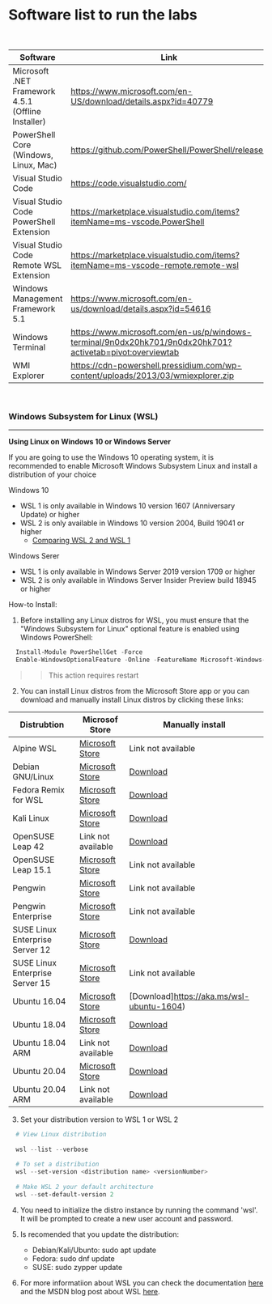# Software list to run the labs 

<br>

| Software | Link |
| --- | --- |
| Microsoft .NET Framework 4.5.1 (Offline Installer) | https://www.microsoft.com/en-US/download/details.aspx?id=40779 |
| PowerShell Core (Windows, Linux, Mac) | https://github.com/PowerShell/PowerShell/releases |
| Visual Studio Code | https://code.visualstudio.com/ |
| Visual Studio Code PowerShell Extension | https://marketplace.visualstudio.com/items?itemName=ms-vscode.PowerShell |
| Visual Studio Code Remote WSL Extension | https://marketplace.visualstudio.com/items?itemName=ms-vscode-remote.remote-wsl |
| Windows Management Framework 5.1 | https://www.microsoft.com/en-us/download/details.aspx?id=54616 |
| Windows Terminal | https://www.microsoft.com/en-us/p/windows-terminal/9n0dx20hk701/9n0dx20hk701?activetab=pivot:overviewtab |
| WMI Explorer | https://cdn-powershell.pressidium.com/wp-content/uploads/2013/03/wmiexplorer.zip | 


<br>

### Windows Subsystem for Linux (WSL)
----------
**Using Linux on Windows 10 or Windows Server**

If you are going to use the Windows 10 operating system, it is recommended to enable Microsoft Windows Subsystem Linux and install a distribution of your choice

Windows 10
 * WSL 1 is only available in Windows 10 version 1607 (Anniversary Update) or higher
 * WSL 2 is only available in Windows 10 version 2004, Build 19041 or higher
    * [Comparing WSL 2 and WSL 1](https://docs.microsoft.com/en-us/windows/wsl/compare-versions)

Windows Serer
  * WSL 1 is only available in Windows Server 2019 version 1709 or higher
  * WSL 2 is only available in Windows Server Insider Preview build 18945 or higher

  How-to Install:
  
  1. Before installing any Linux distros for WSL, you must ensure that the "Windows Subsystem for Linux" optional feature is enabled using Windows PowerShell:
  ```powershell
    Install-Module PowerShellGet -Force
    Enable-WindowsOptionalFeature -Online -FeatureName Microsoft-Windows-Subsystem-Linux 
  ```
>>This action requires restart
  
  2. You can install Linux distros from the Microsoft Store app or you can download and manually install Linux distros by clicking these links:
  

| Distrubtion| Microsof Store | Manually install |
| --- | --- | --- |
| Alpine WSL | [Microsoft Store](https://www.microsoft.com/store/apps/9p804crf0395) | Link not available | 
| Debian GNU/Linux | [Microsoft Store](https://www.microsoft.com/store/apps/9MSVKQC78PK6) | [Download](https://aka.ms/wsl-debian-gnulinux) | 
| Fedora Remix for WSL | [Microsoft Store](https://www.microsoft.com/store/apps/9n6gdm4k2hnc) | [Download](https://github.com/WhitewaterFoundry/WSLFedoraRemix/releases/) | 
| Kali Linux | [Microsoft Store](https://www.microsoft.com/store/apps/9PKR34TNCV07) | [Download](https://aka.ms/wsl-kali-linux-new) | 
| OpenSUSE Leap 42   | Link not available | [Download](https://aka.ms/wsl-opensuse-42) |
| OpenSUSE Leap 15.1 | [Microsoft Store](https://aka.ms/wsl2kernel)| Link not available | 
| Pengwin | [Microsoft Store](https://www.microsoft.com/store/apps/9NV1GV1PXZ6P) | Link not available | 
| Pengwin Enterprise | [Microsoft Store](https://www.microsoft.com/store/apps/9N8LP0X93VCP) | Link not available | 
| SUSE Linux Enterprise Server 12 | [Microsoft Store](https://www.microsoft.com/store/apps/9MZ3D1TRP8T1) | [Download](https://aka.ms/wsl-sles-12)  | 
| SUSE Linux Enterprise Server 15 | [Microsoft Store](https://www.microsoft.com/store/apps/9PN498VPMF3Z) | Link not available | 
| Ubuntu 16.04 | [Microsoft Store](https://www.microsoft.com/store/apps/9pjn388hp8c9) | [Download]https://aka.ms/wsl-ubuntu-1604) | 
| Ubuntu 18.04 | [Microsoft Store](https://www.microsoft.com/store/apps/9N9TNGVNDL3Q) | [Download](https://aka.ms/wsl-ubuntu-1804) | 
| Ubuntu 18.04 ARM | Link not available | [Download](https://aka.ms/wsl-ubuntu-1804-arm) |
| Ubuntu 20.04 | [Microsoft Store](https://www.microsoft.com/store/apps/9n6svws3rx71) | [Download](https://aka.ms/wslubuntu2004) | 
| Ubuntu 20.04 ARM | Link not available | [Download](https://aka.ms/wslubuntu2004arm) |
      
      
  3. Set your distribution version to WSL 1 or WSL 2
  ```powershell
    # View Linux distribution
    
    wsl --list --verbose
    
    # To set a distribution
    wsl --set-version <distribution name> <versionNumber>
    
    # Make WSL 2 your default architecture
    wsl --set-default-version 2
  ``` 
      
 
  4. You need to initialize the distro instance by running the command 'wsl'. It  will be prompted to create a new user account and password.
  
  
  5. Is recomended that you update the distribution:
       * Debian/Kali/Ubunto: sudo apt update
       * Fedora: sudo dnf update
       * SUSE: sudo zypper update
    
    
  6. For more informatiion about WSL you can check the documentation [here](https://docs.microsoft.com/en-us/windows/wsl/about?redirectedfrom=MSDN) and the MSDN blog post about WSL [here](https://blogs.msdn.microsoft.com/commandline/learn-about-windows-console-and-windows-subsystem-for-linux-wsl/#primary).
